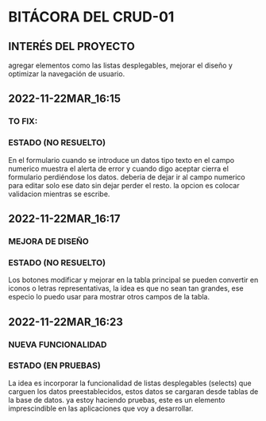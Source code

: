 # BITÁCORA DEL CRUD-01
## INTERÉS DEL PROYECTO
agregar elementos como las listas desplegables, mejorar el diseño y optimizar la navegación de usuario.

## 2022-11-22MAR_16:15
### TO FIX:
###  ESTADO (NO RESUELTO)
En el formulario cuando se introduce un datos tipo texto en el campo numerico muestra el alerta de error y cuando digo aceptar cierra el formulario perdiéndose los datos. deberia de dejar ir al campo numerico para editar solo ese dato sin dejar perder el resto. la opcion es colocar validacion mientras se escribe.

## 2022-11-22MAR_16:17
### MEJORA DE DISEÑO
### ESTADO (NO RESUELTO)
Los botones modificar y mejorar en la tabla principal se pueden convertir en iconos o letras representativas, la idea es que no sean tan grandes, ese especio lo puedo usar para mostrar otros campos de la tabla.


## 2022-11-22MAR_16:23
### NUEVA FUNCIONALIDAD
### ESTADO (EN PRUEBAS)
La idea es incorporar la funcionalidad de listas desplegables (selects) que carguen los datos preestablecidos, estos datos se cargaran desde tablas de la base de datos. ya estoy haciendo pruebas, este es un elemento imprescindible en las aplicaciones que voy a desarrollar.

